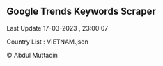 

## Google Trends Keywords Scraper 
 
Last Update 17-03-2023 , 23:00:07

Country List :
VIETNAM.json



© Abdul Muttaqin 

